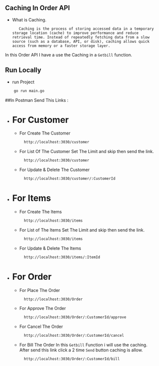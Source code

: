 ## Caching In Order API
  - What is Caching.
    ```
       Caching is the process of storing accessed data in a temporary storage location (cache) to improve performance and reduce retrieval time. Instead of repeatedly fetching data from a slow source (such as a database, API, or disk), caching allows quick access from memory or a faster storage layer.
    ```
In this Order API I have a use the Caching in a `Getbill` function.

## Run Locally

  - run Project
  ```bash
      go run main.go
  ```

##In Postman Send This Links :

- # For Customer
  - For Create The Customer
    ```bash
      http://localhost:3030/customer
    ```

  - For List Of The Customer
      Set The Limit and skip then send the link.
    ```bash
      http://localhost:3030/customer
    ```

  - For Update & Delete The Customer
    ```bash
      http://localhost:3030/customer/:CustomerId
    ```

- # For Items
  - For Create The Items
    ```bash
      http://localhost:3030/items
    ```

  - For List of The Items
       Set The Limit and skip then send the link.
    ```bash
      http://localhost:3030/items
    ```

  - For Update & Delete The Items 
    ```bash
      http://localhost:3030/items/:ItemId
    ```

- # For Order
  - For Place The Order
    ```bash
      http://localhost:3030/Order
    ```

  - For Approve The Order
    ```bash
      http://localhost:3030/Order/:CustomerId/approve
    ```

  - For Cancel The Order
    ```bash
      http://localhost:3030/Order/:CustomerId/cancel
    ```

  - For Bill The Order
      In this `Getbill` Function i will use the caching. After send this link click a 2 time `Send` button caching is allow.
    ```bash
      http://localhost:3030/Order/:CustomerId/bill
    ```

    
